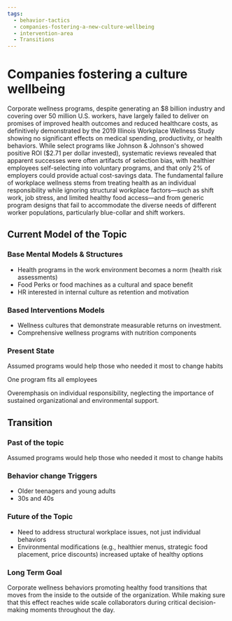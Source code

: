 ```yaml
---
tags:
  - behavior-tactics
  - companies-fostering-a-new-culture-wellbeing
  - intervention-area
  - Transitions
---
```

# Companies fostering a culture wellbeing

Corporate wellness programs, despite generating an $8 billion industry and covering over 50 million U.S. workers, have largely failed to deliver on promises of improved health outcomes and reduced healthcare costs, as definitively demonstrated by the 2019 Illinois Workplace Wellness Study showing no significant effects on medical spending, productivity, or health behaviors. While select programs like Johnson & Johnson's showed positive ROI ($2.71 per dollar invested), systematic reviews revealed that apparent successes were often artifacts of selection bias, with healthier employees self-selecting into voluntary programs, and that only 2% of employers could provide actual cost-savings data. The fundamental failure of workplace wellness stems from treating health as an individual responsibility while ignoring structural workplace factors—such as shift work, job stress, and limited healthy food access—and from generic program designs that fail to accommodate the diverse needs of different worker populations, particularly blue-collar and shift workers.


## Current Model of the Topic
### Base Mental Models & Structures
- Health programs in the work environment becomes a norm (health risk assessments)
- Food Perks or food machines as a cultural and space benefit
- HR interested in internal culture as retention and motivation

### Based Interventions Models
- Wellness cultures that demonstrate measurable returns on investment. 
- Comprehensive wellness programs with nutrition components

### Present State
Assumed programs would help those who needed it most to change habits

One program fits all employees

Overemphasis on individual responsibility, neglecting the importance of sustained organizational and environmental support.




## Transition

### Past of the topic
Assumed programs would help those who needed it most to change habits

### Behavior change Triggers
- Older teenagers and young adults
- 30s and 40s

### Future of the Topic
- Need to address structural workplace issues, not just individual behaviors
- Environmental modifications (e.g., healthier menus, strategic food placement, price discounts) increased uptake of healthy options

### Long Term Goal
Corporate wellness behaviors promoting healthy food transitions  that moves from the inside to the outside of the organization. While making sure that this effect reaches wide scale collaborators during critical decision-making moments throughout the day.

